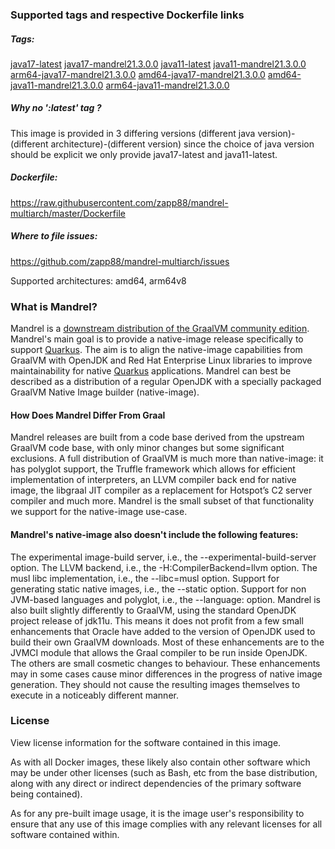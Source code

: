 ### Supported tags and respective Dockerfile links

##### Tags:

[java17-latest](https://hub.docker.com/layers/zapp88/mandrel-multiarch/java17-latest/images/sha256-5d0c3713572ef43471abadf90a494a4ae2706827563a55a0b5ed617ff05ad1eb?context=explore)
[java17-mandrel21.3.0.0](https://hub.docker.com/layers/zapp88/mandrel-multiarch/java17-mandrel21.3.0.0/images/sha256-5d0c3713572ef43471abadf90a494a4ae2706827563a55a0b5ed617ff05ad1eb?context=explore)
[java11-latest](https://hub.docker.com/layers/zapp88/mandrel-multiarch/java11-latest/images/sha256-74dea283e0a0be0fe264fd21c6469458c8cb957a8baff95555eb0307afcac83c?context=explore)
[java11-mandrel21.3.0.0](https://hub.docker.com/layers/zapp88/mandrel-multiarch/java11-mandrel21.3.0.0/images/sha256-74dea283e0a0be0fe264fd21c6469458c8cb957a8baff95555eb0307afcac83c?context=explore)
[arm64-java17-mandrel21.3.0.0](https://hub.docker.com/layers/zapp88/mandrel-multiarch/arm64-java17-mandrel21.3.0.0/images/sha256-425d897f24961fc7deaf10294dad0369a9d4754e83c761bbc11852f152a423e8?context=explore)
[amd64-java17-mandrel21.3.0.0](https://hub.docker.com/layers/zapp88/mandrel-multiarch/amd64-java17-mandrel21.3.0.0/images/sha256-5d0c3713572ef43471abadf90a494a4ae2706827563a55a0b5ed617ff05ad1eb?context=explore)
[amd64-java11-mandrel21.3.0.0](https://hub.docker.com/layers/zapp88/mandrel-multiarch/amd64-java11-mandrel21.3.0.0/images/sha256-74dea283e0a0be0fe264fd21c6469458c8cb957a8baff95555eb0307afcac83c?context=explore)
[arm64-java11-mandrel21.3.0.0](https://hub.docker.com/layers/zapp88/mandrel-multiarch/arm64-java11-mandrel21.3.0.0/images/sha256-594c8cf05e7a3f836779dba827a30f6fc96365e5b3587bf91a697468b004b74f?context=explore)

##### Why no ':latest' tag ?

This image is provided in 3 differing versions
(different java version)-(different architecture)-(different version) since the choice of java version should be explicit we only provide java17-latest and java11-latest.

##### Dockerfile:

https://raw.githubusercontent.com/zapp88/mandrel-multiarch/master/Dockerfile

##### Where to file issues:

https://github.com/zapp88/mandrel-multiarch/issues

Supported architectures: amd64, arm64v8

### What is Mandrel?

Mandrel is a [downstream distribution of the GraalVM community edition](https://developers.redhat.com/blog/2020/06/05/mandrel-a-community-distribution-of-graalvm-for-the-red-hat-build-of-quarkus/). Mandrel's main goal is to provide a native-image release specifically to support [Quarkus](https://quarkus.io). The aim is to align the native-image capabilities from GraalVM with OpenJDK and Red Hat Enterprise Linux libraries to improve maintainability for native [Quarkus](https://quarkus.io) applications. Mandrel can best be described as a distribution of a regular OpenJDK with a specially packaged GraalVM Native Image builder (native-image).

#### How Does Mandrel Differ From Graal

Mandrel releases are built from a code base derived from the upstream GraalVM code base, with only minor changes but some significant exclusions. A full distribution of GraalVM is much more than native-image: it has polyglot support, the Truffle framework which allows for efficient implementation of interpreters, an LLVM compiler back end for native image, the libgraal JIT compiler as a replacement for Hotspot’s C2 server compiler and much more. Mandrel is the small subset of that functionality we support for the native-image use-case.

#### Mandrel's native-image also doesn't include the following features:

The experimental image-build server, i.e., the --experimental-build-server option.
The LLVM backend, i.e., the -H:CompilerBackend=llvm option.
The musl libc implementation, i.e., the --libc=musl option.
Support for generating static native images, i.e., the --static option.
Support for non JVM-based languages and polyglot, i.e., the --language:<languageId> option.
Mandrel is also built slightly differently to GraalVM, using the standard OpenJDK project release of jdk11u. This means it does not profit from a few small enhancements that Oracle have added to the version of OpenJDK used to build their own GraalVM downloads. Most of these enhancements are to the JVMCI module that allows the Graal compiler to be run inside OpenJDK. The others are small cosmetic changes to behaviour. These enhancements may in some cases cause minor differences in the progress of native image generation. They should not cause the resulting images themselves to execute in a noticeably different manner.

### License

View license information for the software contained in this image.

As with all Docker images, these likely also contain other software which may be under other licenses (such as Bash, etc from the base distribution, along with any direct or indirect dependencies of the primary software being contained).

As for any pre-built image usage, it is the image user's responsibility to ensure that any use of this image complies with any relevant licenses for all software contained within.
